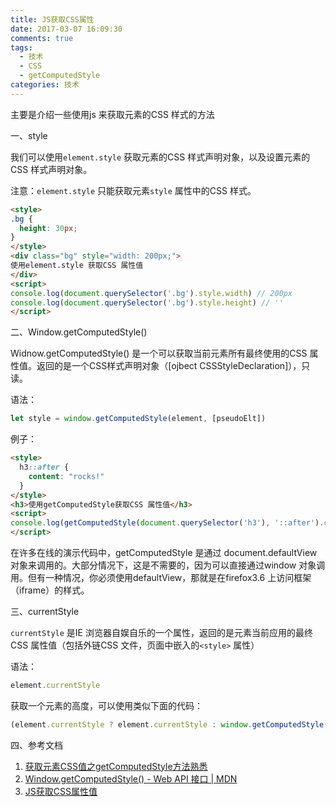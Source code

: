 ```yaml
---
title: JS获取CSS属性
date: 2017-03-07 16:09:30
comments: true
tags:
  - 技术
  - CSS
  - getComputedStyle
categories: 技术
---
```


主要是介绍一些使用js 来获取元素的CSS 样式的方法

一、style

我们可以使用`element.style` 获取元素的CSS 样式声明对象，以及设置元素的CSS 样式声明对象。

注意：`element.style` 只能获取元素`style` 属性中的CSS 样式。

```html
<style>
.bg {
  height: 30px;
}
</style>
<div class="bg" style="width: 200px;">
使用element.style 获取CSS 属性值
</div>
<script>
console.log(document.querySelector('.bg').style.width) // 200px
console.log(document.querySelector('.bg').style.height) // ''
</script>
```

<!--more-->

二、Window.getComputedStyle()

Widnow.getComputedStyle() 是一个可以获取当前元素所有最终使用的CSS 属性值。返回的是一个CSS样式声明对象（[ojbect CSSStyleDeclaration]），只读。

语法：
```js
let style = window.getComputedStyle(element, [pseudoElt])
```

例子：
```html
<style>
  h3::after {
    content: "rocks!"
  }
</style>
<h3>使用getComputedStyle获取CSS 属性值</h3>
<script>
console.log(getComputedStyle(document.querySelector('h3'), '::after').content) // "rocks!"
</script>
```

在许多在线的演示代码中，getComputedStyle 是通过 document.defaultView 对象来调用的。大部分情况下，这是不需要的，因为可以直接通过window 对象调用。但有一种情况，你必须使用defaultView，那就是在firefox3.6 上访问框架（iframe）的样式。

三、currentStyle

`currentStyle` 是IE 浏览器自娱自乐的一个属性，返回的是元素当前应用的最终CSS 属性值（包括外链CSS 文件，页面中嵌入的`<style>` 属性）

语法：
```js
element.currentStyle
```

获取一个元素的高度，可以使用类似下面的代码：
```js
(element.currentStyle ? element.currentStyle : window.getComputedStyle(element, null)).height
```

四、参考文档

1. [获取元素CSS值之getComputedStyle方法熟悉](http://www.zhangxinxu.com/wordpress/2012/05/getcomputedstyle-js-getpropertyvalue-currentstyle/)
2. [Window.getComputedStyle() - Web API 接口 | MDN](https://developer.mozilla.org/zh-CN/docs/Web/API/Window/getComputedStyle)
3. [JS获取CSS属性值](http://www.css88.com/archives/625)
